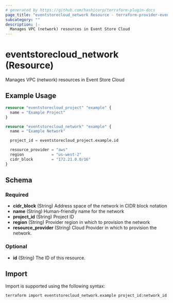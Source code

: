 ```yaml
---
# generated by https://github.com/hashicorp/terraform-plugin-docs
page_title: "eventstorecloud_network Resource - terraform-provider-eventstorecloud"
subcategory: ""
description: |-
  Manages VPC (network) resources in Event Store Cloud
---
```


# eventstorecloud_network (Resource)

Manages VPC (network) resources in Event Store Cloud

## Example Usage

```terraform
resource "eventstorecloud_project" "example" {
  name = "Example Project"
}

resource "eventstorecloud_network" "example" {
  name = "Example Network"

  project_id = eventstorecloud_project.example.id

  resource_provider = "aws"
  region            = "us-west-2"
  cidr_block        = "172.21.0.0/16"
}
```

<!-- schema generated by tfplugindocs -->
## Schema

### Required

- **cidr_block** (String) Address space of the network in CIDR block notation
- **name** (String) Human-friendly name for the network
- **project_id** (String) Project ID
- **region** (String) Provider region in which to provision the network
- **resource_provider** (String) Cloud Provider in which to provision the network.

### Optional

- **id** (String) The ID of this resource.

## Import

Import is supported using the following syntax:

```shell
terraform import eventstorecloud_network.example project_id:network_id
```
